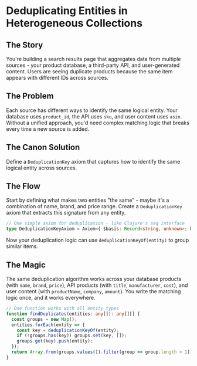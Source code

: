 # Deduplicating Entities in Heterogeneous Collections

## The Story

You're building a search results page that aggregates data from multiple sources - your product database, a third-party API, and user-generated content. Users are seeing duplicate products because the same item appears with different IDs across sources.

## The Problem

Each source has different ways to identify the same logical entity. Your database uses `product_id`, the API uses `sku`, and user content uses `asin`. Without a unified approach, you'd need complex matching logic that breaks every time a new source is added.

## The Canon Solution

Define a `DeduplicationKey` axiom that captures how to identify the same logical entity across sources.

## The Flow

Start by defining what makes two entities "the same" - maybe it's a combination of name, brand, and price range. Create a `DeduplicationKey` axiom that extracts this signature from any entity.

```typescript
// One simple axiom for deduplication - like Clojure's seq interface
type DeduplicationKeyAxiom = Axiom<{ $basis: Record<string, unknown>; key: string }, { key: string }>;
```

Now your deduplication logic can use `deduplicationKeyOf(entity)` to group similar items.

## The Magic

The same deduplication algorithm works across your database products (with `name`, `brand`, `price`), API products (with `title`, `manufacturer`, `cost`), and user content (with `productName`, `company`, `amount`). You write the matching logic once, and it works everywhere.

```typescript
// One function works with all entity types
function findDuplicates(entities: any[]): any[][] {
  const groups = new Map();
  entities.forEach(entity => {
    const key = deduplicationKeyOf(entity);
    if (!groups.has(key)) groups.set(key, []);
    groups.get(key).push(entity);
  });
  return Array.from(groups.values()).filter(group => group.length > 1);
}
```